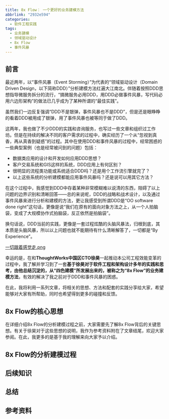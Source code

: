 ```yaml
---
title: 8x Flow： 一个更好的业务建模方法
abbrlink: "2932e594"
categories:
  - 软件工程实践
tags:
  - 业务建模
  - 领域驱动设计
  - 8x Flow
  - 事件风暴
---
```


## 前言

最近两年，以“事件风暴（Event Storming）”为代表的“领域驱动设计（Domain Driven Design，以下简称DDD）”分析建模方法红遍大江南北。伴随着按照DDD思想指导微服务拆分的流行，“搞微服务必用DDD，用DDD必做事件风暴，写代码必用六边形架构”的做法已几乎成为了某种所谓的“最佳实践”。

虽然我们一边反复强调“DDD不是银弹，事件风暴也不是DDD”，但是还是眼睁睁的看着DDD被用成了银弹，用了事件风暴也被等同于做了DDD。

这两年，我也做了不少DDD的实践和咨询服务，也写过一些文章和组织过工作坊。但是在持续的解决不同的客户需求的过程中，确实经历了一个从“忽视到真香，再从真香到疑惑”的过程。其中在使用DDD和事件风暴的过程中，经常困惑的一些典型案例（也是经常被问到的问题）包括：

- 数据类应用的设计和开发如何应用DDD思想？
- 客户交易系统和GIS这样的系统，DDD应用上有何区别？
- 很明显的流程类功能或系统适合DDD吗？还是用个工作流引擎就完了？
- 以上这些系统的分析建模都能应用事件风暴吗？还是说可以用其它方法？

在这个过程中，我感觉到DDD中存着某种非常模糊难以说清的东西，阻碍了以上问题的边界识别和清晰回答——总的来说呢，DDD的战略和战术设计，以及通过事件风暴来进行分析和建模的方法，更让我感受到所谓DDD是“OO software done right”这句话，更像是说“我们在原有的面向对象方法之上，从一个人拍脑袋，变成了大规模协作式拍脑袋，反正依然是拍脑袋”。

换句话说，DDD当前的实践，更像是一套过程炫酷的头脑风暴法，归根到底，其本质是头脑风暴，所以以上问题也就不能期待有什么清晰解答了，一切都是“By Experience”。

[一切跟着感觉走.png]()

幸运的是，在和**ThoughtWorks中国区CTO徐昊**一起推动本公司工程效能变革的过程中，我了解并学习到了一套**基于徐昊对于软件工程和架构设计多年的实践和思考，由他总结沉淀的，从“四色建模”所发展出来的，被称之为“8x Flow”的业务建模方法**，有效的解决了我之前对于DDD和事件风暴的困惑。

在此，我将利用一系列文章，将相关的思想、方法和配套的实践分享给大家，希望能够对大家有所帮助，同时也希望得到更多的碰撞和反馈。

<!-- more -->

## 8x Flow的核心思想

在详细介绍8x Flow的分析建模过程之前，大家需要先了解8x Flow背后的关键思想。有关于徐昊对于这些思想的说明，我作为参考资料附在了文章结尾，欢迎大家参阅。在此，我更多的是基于我的理解来向大家予以介绍。

## 8x Flow的分析建模过程

## 后续知识

## 总结

## 参考资料